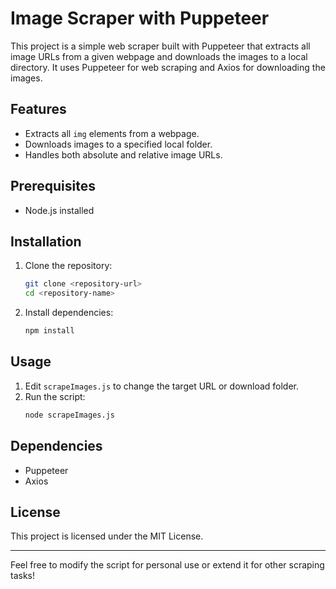 # **Image Scraper with Puppeteer**  

This project is a simple web scraper built with Puppeteer that extracts all image URLs from a given webpage and downloads the images to a local directory. It uses Puppeteer for web scraping and Axios for downloading the images.

## **Features**  
- Extracts all `img` elements from a webpage.  
- Downloads images to a specified local folder.  
- Handles both absolute and relative image URLs.  

## **Prerequisites**  
- Node.js installed  

## **Installation**  
1. Clone the repository:  
   ```bash  
   git clone <repository-url>  
   cd <repository-name>  
   ```  
2. Install dependencies:  
   ```bash  
   npm install  
   ```  

## **Usage**  
1. Edit `scrapeImages.js` to change the target URL or download folder.  
2. Run the script:  
   ```bash  
   node scrapeImages.js  
   ```  

## **Dependencies**  
- Puppeteer  
- Axios  

## **License**  
This project is licensed under the MIT License.  

---

Feel free to modify the script for personal use or extend it for other scraping tasks!